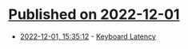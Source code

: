 # [Published on 2022-12-01](index.md)

* [2022-12-01, 15:35:12](https://news.ycombinator.com/item?id=33817626) - [Keyboard Latency](https://danluu.com/keyboard-latency/)
